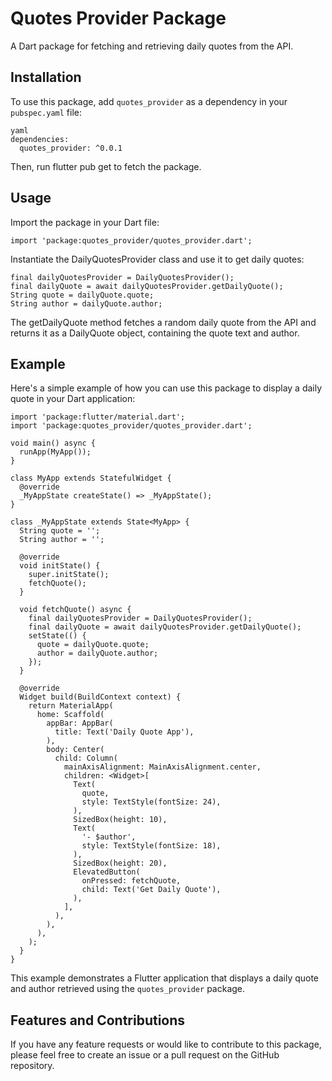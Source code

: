 # Quotes Provider Package

A Dart package for fetching and retrieving daily quotes from the API.

## Installation

To use this package, add `quotes_provider` as a dependency in your `pubspec.yaml` file:

```
yaml
dependencies:
  quotes_provider: ^0.0.1 
```

Then, run flutter pub get to fetch the package.

## Usage

Import the package in your Dart file:

```
import 'package:quotes_provider/quotes_provider.dart';
```

Instantiate the DailyQuotesProvider class and use it to get daily quotes:

```
final dailyQuotesProvider = DailyQuotesProvider();
final dailyQuote = await dailyQuotesProvider.getDailyQuote();
String quote = dailyQuote.quote;
String author = dailyQuote.author;
```

The getDailyQuote method fetches a random daily quote from the API and returns it as a DailyQuote object, containing the quote text and author.

## Example

Here's a simple example of how you can use this package to display a daily quote in your Dart application:

```
import 'package:flutter/material.dart';
import 'package:quotes_provider/quotes_provider.dart';

void main() async {
  runApp(MyApp());
}

class MyApp extends StatefulWidget {
  @override
  _MyAppState createState() => _MyAppState();
}

class _MyAppState extends State<MyApp> {
  String quote = '';
  String author = '';

  @override
  void initState() {
    super.initState();
    fetchQuote();
  }

  void fetchQuote() async {
    final dailyQuotesProvider = DailyQuotesProvider();
    final dailyQuote = await dailyQuotesProvider.getDailyQuote();
    setState(() {
      quote = dailyQuote.quote;
      author = dailyQuote.author;
    });
  }

  @override
  Widget build(BuildContext context) {
    return MaterialApp(
      home: Scaffold(
        appBar: AppBar(
          title: Text('Daily Quote App'),
        ),
        body: Center(
          child: Column(
            mainAxisAlignment: MainAxisAlignment.center,
            children: <Widget>[
              Text(
                quote,
                style: TextStyle(fontSize: 24),
              ),
              SizedBox(height: 10),
              Text(
                '- $author',
                style: TextStyle(fontSize: 18),
              ),
              SizedBox(height: 20),
              ElevatedButton(
                onPressed: fetchQuote,
                child: Text('Get Daily Quote'),
              ),
            ],
          ),
        ),
      ),
    );
  }
}

```
This example demonstrates a Flutter application that displays a daily quote and author retrieved using the `quotes_provider` package.


## Features and Contributions

If you have any feature requests or would like to contribute to this package, please feel free to create an issue or a pull request on the GitHub repository.